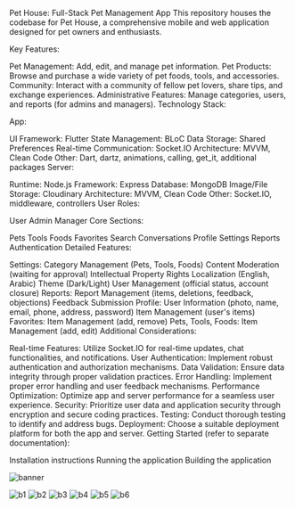 Pet House: Full-Stack Pet Management App
This repository houses the codebase for Pet House, a comprehensive mobile and web application designed for pet owners and enthusiasts.

Key Features:

Pet Management: Add, edit, and manage pet information.
Pet Products: Browse and purchase a wide variety of pet foods, tools, and accessories.
Community: Interact with a community of fellow pet lovers, share tips, and exchange experiences.
Administrative Features: Manage categories, users, and reports (for admins and managers).
Technology Stack:

App:

UI Framework: Flutter
State Management: BLoC
Data Storage: Shared Preferences
Real-time Communication: Socket.IO
Architecture: MVVM, Clean Code
Other: Dart, dartz, animations, calling, get_it, additional packages
Server:

Runtime: Node.js
Framework: Express
Database: MongoDB
Image/File Storage: Cloudinary
Architecture: MVVM, Clean Code
Other: Socket.IO, middleware, controllers
User Roles:

User
Admin
Manager
Core Sections:

Pets
Tools
Foods
Favorites
Search
Conversations
Profile
Settings
Reports
Authentication
Detailed Features:

Settings:
Category Management (Pets, Tools, Foods)
Content Moderation (waiting for approval)
Intellectual Property Rights
Localization (English, Arabic)
Theme (Dark/Light)
User Management (official status, account closure)
Reports:
Report Management (items, deletions, feedback, objections)
Feedback Submission
Profile:
User Information (photo, name, email, phone, address, password)
Item Management (user's items)
Favorites:
Item Management (add, remove)
Pets, Tools, Foods:
Item Management (add, edit)
Additional Considerations:

Real-time Features: Utilize Socket.IO for real-time updates, chat functionalities, and notifications.
User Authentication: Implement robust authentication and authorization mechanisms.
Data Validation: Ensure data integrity through proper validation practices.
Error Handling: Implement proper error handling and user feedback mechanisms.
Performance Optimization: Optimize app and server performance for a seamless user experience.
Security: Prioritize user data and application security through encryption and secure coding practices.
Testing: Conduct thorough testing to identify and address bugs.
Deployment: Choose a suitable deployment platform for both the app and server.
Getting Started (refer to separate documentation):

Installation instructions
Running the application
Building the application

![banner](https://github.com/Wesam-Alessa/pet-house/assets/85794958/c3d87750-fcc1-4603-bce5-271a7981c77d)

![b1](https://github.com/Wesam-Alessa/pet-house/assets/85794958/c6d3d2ce-7754-4579-8ea7-9303b737fcd1)
![b2](https://github.com/Wesam-Alessa/pet-house/assets/85794958/0adcaaff-7075-4c8d-b7f8-d2dc927a6d47)
![b3](https://github.com/Wesam-Alessa/pet-house/assets/85794958/e7cbeee9-7b2f-476c-9b03-981aa65029d3)
![b4](https://github.com/Wesam-Alessa/pet-house/assets/85794958/128d4573-3139-41c4-9eb2-c5fd12f3d326)
![b5](https://github.com/Wesam-Alessa/pet-house/assets/85794958/d5989efb-2779-48c0-9998-bbc31565a111)
![b6](https://github.com/Wesam-Alessa/pet-house/assets/85794958/ef87598b-15b9-4603-bf77-7dba8c6b5c9f)


